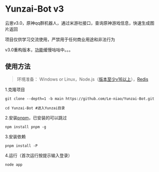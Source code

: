 # Yunzai-Bot v3
云崽v3.0，原神qq群机器人，通过米游社接口，查询原神游戏信息，快速生成图片返回

项目仅供学习交流使用，严禁用于任何商业用途和非法行为

v3.0重构版本，[功能](https://github.com/Le-niao/Yunzai-Bot/tree/main/plugins/genshin)缓慢咕咕中。。。

## 使用方法
>环境准备： Windows or Linux，Node.js（[版本至少v16以上](http://nodejs.cn/download/)），[Redis](https://github.com/Le-niao/Yunzai-Bot/blob/master/resources/readme/命令说明.md#window安装redis)

1.克隆项目
```
git clone --depth=1 -b main https://github.com/Le-niao/Yunzai-Bot.git
```
```
cd Yunzai-Bot #进入Yunzai目录
```
2.安装[pnpm](https://pnpm.io/zh/installation)，已安装的可以跳过
```
npm install pnpm -g
```
3.安装依赖
```
pnpm install -P
```
4.运行（首次运行按提示输入登录）
```
node app
```
